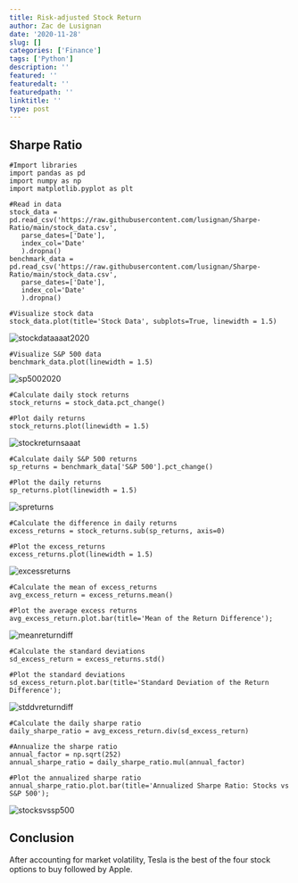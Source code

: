 ```yaml
---
title: Risk-adjusted Stock Return
author: Zac de Lusignan
date: '2020-11-28'
slug: []
categories: ['Finance']
tags: ['Python']
description: ''
featured: ''
featuredalt: ''
featuredpath: ''
linktitle: ''
type: post
---
```


## Sharpe Ratio

 ````
#Import libraries
import pandas as pd
import numpy as np
import matplotlib.pyplot as plt

#Read in data
stock_data = pd.read_csv('https://raw.githubusercontent.com/lusignan/Sharpe-Ratio/main/stock_data.csv', 
    parse_dates=['Date'],
    index_col='Date'
    ).dropna()
benchmark_data = pd.read_csv('https://raw.githubusercontent.com/lusignan/Sharpe-Ratio/main/stock_data.csv', 
    parse_dates=['Date'],
    index_col='Date'
    ).dropna()
````

````
#Visualize stock data
stock_data.plot(title='Stock Data', subplots=True, linewidth = 1.5)
````
![stockdataaaat2020](/img/main/stockdataaaat2020.png)
````
#Visualize S&P 500 data
benchmark_data.plot(linewidth = 1.5)
````
![sp5002020](/img/main/sp5002020.png)
````
#Calculate daily stock returns
stock_returns = stock_data.pct_change()

#Plot daily returns
stock_returns.plot(linewidth = 1.5)
````
![stockreturnsaaat](/img/main/stockreturnsaaat.png)
````
#Calculate daily S&P 500 returns
sp_returns = benchmark_data['S&P 500'].pct_change()

#Plot the daily returns
sp_returns.plot(linewidth = 1.5)
````
![spreturns](/img/main/spreturns.png)
````
#Calculate the difference in daily returns
excess_returns = stock_returns.sub(sp_returns, axis=0)

#Plot the excess_returns
excess_returns.plot(linewidth = 1.5)
````
![excessreturns](/img/main/excessreturns.png)
````
#Calculate the mean of excess_returns 
avg_excess_return = excess_returns.mean()

#Plot the average excess returns
avg_excess_return.plot.bar(title='Mean of the Return Difference');
````
![meanreturndiff](/img/main/meanreturndiff.png)

````
#Calculate the standard deviations
sd_excess_return = excess_returns.std()

#Plot the standard deviations
sd_excess_return.plot.bar(title='Standard Deviation of the Return Difference');
````
![stddvreturndiff](/img/main/stddvreturndiff.png)

````
#Calculate the daily sharpe ratio
daily_sharpe_ratio = avg_excess_return.div(sd_excess_return)

#Annualize the sharpe ratio
annual_factor = np.sqrt(252)
annual_sharpe_ratio = daily_sharpe_ratio.mul(annual_factor)

#Plot the annualized sharpe ratio 
annual_sharpe_ratio.plot.bar(title='Annualized Sharpe Ratio: Stocks vs S&P 500');
````
![stocksvssp500](/img/main/stocksvssp500.png)

## Conclusion

After accounting for market volatility, Tesla is the best of the four stock options to buy followed by Apple.